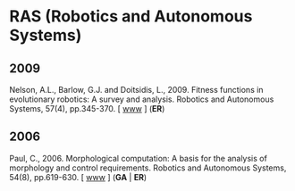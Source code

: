 # RAS (Robotics and Autonomous Systems)

## 2009 

Nelson, A.L., Barlow, G.J. and Doitsidis, L., 2009. Fitness functions in evolutionary robotics: A survey and analysis. Robotics and Autonomous Systems, 57(4), pp.345-370. [ [www](https://www.sciencedirect.com/science/article/abs/pii/S0921889008001450) ] (**ER**)

## 2006

Paul, C., 2006. Morphological computation: A basis for the analysis of morphology and control requirements. Robotics and Autonomous Systems, 54(8), pp.619-630. [ [www](https://www.sciencedirect.com/science/article/abs/pii/S0921889006000613) ] (**GA** | **ER**)
